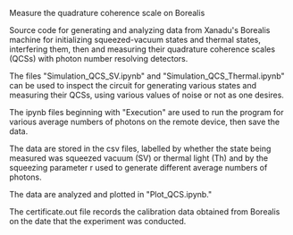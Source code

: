 Measure the quadrature coherence scale on Borealis

Source code for generating and analyzing data from Xanadu's Borealis machine for initializing squeezed-vacuum states and thermal states, interfering them, then and measuring their quadrature coherence scales (QCSs) with photon number resolving detectors.

The files "Simulation_QCS_SV.ipynb" and "Simulation_QCS_Thermal.ipynb" can be used to inspect the circuit for generating various states and measuring their QCSs, using various values of noise or not as one desires.

The ipynb files beginning with "Execution" are used to run the program for various average numbers of photons on the remote device, then save the data.

The data are stored in the csv files, labelled by whether the state being measured was squeezed vacuum (SV) or thermal light (Th) and by the squeezing parameter r used to generate different average numbers of photons.

The data are analyzed and plotted in "Plot_QCS.ipynb."

The certificate.out file records the calibration data obtained from Borealis on the date that the experiment was conducted.

